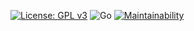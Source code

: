[![License: GPL v3](https://img.shields.io/badge/License-GPLv3-blue.svg)](https://www.gnu.org/licenses/gpl-3.0)
![Go](https://github.com/CherryDock/CherryDock/workflows/Go/badge.svg)
[![Maintainability](https://api.codeclimate.com/v1/badges/05f40aad1870fa973aa9/maintainability)](https://codeclimate.com/github/CherryDock/CherryDock/maintainability)
